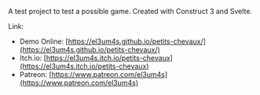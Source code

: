 ​A test project to test a possible game. Created with Construct 3 and Svelte.

Link:
- Demo Online: [https://el3um4s.github.io/petits-chevaux/](https://el3um4s.github.io/petits-chevaux/)
- Itch.io: [https://el3um4s.itch.io/petits-chevaux](https://el3um4s.itch.io/petits-chevaux)
- Patreon: [https://www.patreon.com/el3um4s](https://www.patreon.com/el3um4s)
